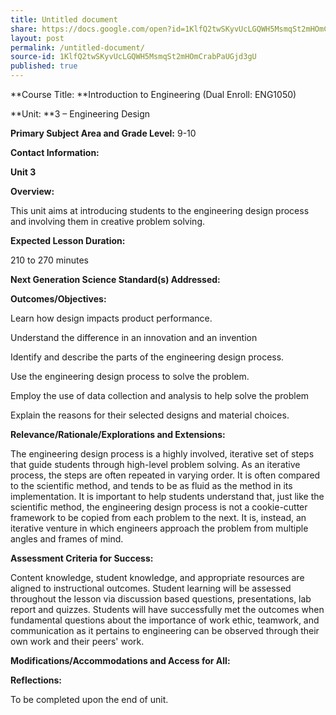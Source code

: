 ```yaml
---
title: Untitled document
share: https://docs.google.com/open?id=1KlfQ2twSKyvUcLGQWH5MsmqSt2mHOmCrabPaUGjd3gU
layout: post
permalink: /untitled-document/
source-id: 1KlfQ2twSKyvUcLGQWH5MsmqSt2mHOmCrabPaUGjd3gU
published: true
---
```

**Course Title: **Introduction to Engineering (Dual Enroll: ENG1050)

**Unit: **3 – Engineering Design

**Primary Subject Area and Grade Level:** 9-10

**Contact Information:**

**Unit 3**

**Overview:**

This unit aims at introducing students to the engineering design process and involving them in creative problem solving.

**Expected Lesson Duration:**

210 to 270 minutes

**Next Generation Science Standard(s) Addressed:**

**Outcomes/Objectives:**

Learn how design impacts product performance.

Understand the difference in an innovation and an invention

Identify and describe the parts of the engineering design process.

Use the engineering design process to solve the problem.

Employ the use of data collection and analysis to help solve the problem

Explain the reasons for their selected designs and material choices.

**Relevance/Rationale/Explorations and Extensions:**

                                      		 

The engineering design process is a highly involved, iterative set of steps that guide students through high-level problem solving. As an iterative process, the steps are often repeated in varying order. It is often compared to the scientific method, and tends to be as fluid as the method in its implementation. It is important to help students understand that, just like the scientific method, the engineering design process is not a cookie-cutter framework to be copied from each problem to the next. It is, instead, an iterative venture in which engineers approach the problem from multiple angles and frames of mind.

**Assessment Criteria for Success:**

Content knowledge, student knowledge, and appropriate resources are aligned to instructional outcomes. Student learning will be assessed throughout the lesson via discussion based questions, presentations, lab report and quizzes. Students will have successfully met the outcomes when fundamental questions about the importance of work ethic, teamwork, and communication as it pertains to engineering can be observed through their own work and their peers' work.

**Modifications/Accommodations and Access for All:**

**Reflections:**

To be completed upon the end of unit.


